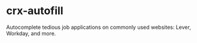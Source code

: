 # crx-autofill
Autocomplete tedious job applications on commonly used websites: Lever, Workday, and more. 
